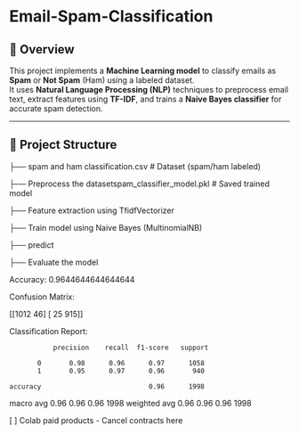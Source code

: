 # Email-Spam-Classification

## 📌 Overview
This project implements a **Machine Learning model** to classify emails as **Spam** or **Not Spam** (Ham) using a labeled dataset.  
It uses **Natural Language Processing (NLP)** techniques to preprocess email text, extract features using **TF-IDF**, and trains a **Naive Bayes classifier** for accurate spam detection.

---

## 📂 Project Structure
├── spam and ham classification.csv # Dataset (spam/ham labeled)

├── Preprocess the datasetspam_classifier_model.pkl # Saved trained model

├── Feature extraction using TfidfVectorizer

├── Train model using Naive Bayes (MultinomialNB)

├── predict

├── Evaluate the model 



Accuracy: 0.9644644644644644

Confusion Matrix:

 [[1012   46]
 [  25  915]]
 
Classification Report:

               precision    recall  f1-score   support

           0       0.98      0.96      0.97      1058
           1       0.95      0.97      0.96       940

    accuracy                           0.96      1998
   macro avg       0.96      0.96      0.96      1998
weighted avg       0.96      0.96      0.96      1998


[ ]
Colab paid products - Cancel contracts here
